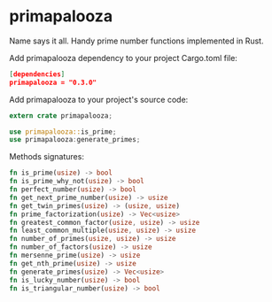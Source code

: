 # primapalooza
Name says it all.  Handy prime number functions implemented in Rust.

Add primapalooza dependency to your project Cargo.toml file:
```json
[dependencies]
primapalooza = "0.3.0"
```

Add primapalooza to your project's source code:
```rust
extern crate primapalooza;

use primapalooza::is_prime;
use primapalooza:generate_primes;
```

Methods signatures:
```rust
fn is_prime(usize) -> bool
fn is_prime_why_not(usize) -> bool
fn perfect_number(usize) -> bool
fn get_next_prime_number(usize) -> usize
fn get_twin_primes(usize) -> (usize, usize)
fn prime_factorization(usize) -> Vec<usize>
fn greatest_common_factor(usize, usize) -> usize
fn least_common_multiple(usize, usize) -> usize
fn number_of_primes(usize, usize) -> usize
fn number_of_factors(usize) -> usize
fn mersenne_prime(usize) -> usize
fn get_nth_prime(usize) -> usize
fn generate_primes(usize) -> Vec<usize>
fn is_lucky_number(usize) -> bool
fn is_triangular_number(usize) -> bool
```
